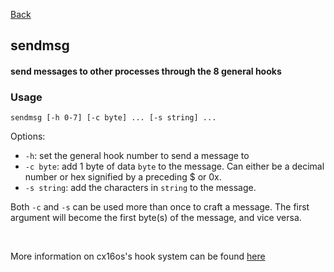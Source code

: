 [Back](./)

## sendmsg

#### send messages to other processes through the 8 general hooks

### Usage
`
sendmsg [-h 0-7] [-c byte] ... [-s string] ...
`

Options:
- `-h`: set the general hook number to send a message to
- `-c byte`: add 1 byte of data `byte` to the message. Can either be a decimal number or hex signified by a preceding $ or 0x.
- `-s string`: add the characters in `string` to the message.

Both `-c` and `-s` can be used more than once to craft a message. The first argument will become the first byte(s) of the message, and vice versa.

<br/>

More information on cx16os's hook system can be found [here](/docs/system_hooks.md)
